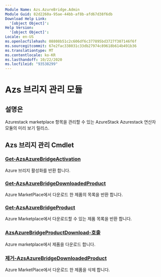 ```yaml
---
Module Name: Azs.AzureBridge.Admin
Module Guid: 82d2260a-95ae-44bb-af8b-afd67d38f6db
Download Help Link:
  '[object Object]': 
Help Version:
  '[object Object]': 
Locale: en-US
ms.openlocfilehash: 08808b51c2c606df6c377895bd3727f307146f6f
ms.sourcegitcommit: 67e2fac338031c33db27974c89618b614b491b36
ms.translationtype: MT
ms.contentlocale: ko-KR
ms.lasthandoff: 10/22/2020
ms.locfileid: "93538299"
---
```

# Azs 브리지 관리 모듈
## 설명은
Azurestack marketplace 항목을 관리할 수 있는 AzureStack Azurestack 연산자 모듈의 미리 보기 릴리스.

## Azs 브리지 관리 Cmdlet
### [Get-AzsAzureBridgeActivation](Get-AzsAzureBridgeActivation.md)
Azure 브리지 활성화를 반환 합니다.

### [Get-AzsAzureBridgeDownloadedProduct](Get-AzsAzureBridgeDownloadedProduct.md)
Azure MarketPlace에서 다운로드 한 제품의 목록을 반환 합니다.

### [Get-AzsAzureBridgeProduct](Get-AzsAzureBridgeProduct.md)
Azure Marketplace에서 다운로드할 수 있는 제품 목록을 반환 합니다.

### [AzsAzureBridgeProductDownload-호출](Invoke-AzsAzureBridgeProductDownload.md)
Azure marketplace에서 제품을 다운로드 합니다.

### [제거-AzsAzureBridgeDownloadedProduct](Remove-AzsAzureBridgeDownloadedProduct.md)
Azure MarketPlace에서 다운로드 한 제품을 삭제 합니다.

